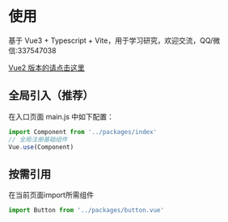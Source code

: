 <!-- Created by 337547038 on 2021/6/27. -->

# 使用

基于 Vue3 + Typescript + Vite，用于学习研究，欢迎交流，QQ/微信:337547038

[Vue2 版本的请点击这里](https://337547038.github.io/akvue/)

## 全局引入（推荐）

在入口页面 main.js 中如下配置：

```javascript
import Component from '../packages/index'
// 全局注册基础组件
Vue.use(Component)
```

## 按需引用

在当前页面import所需组件

```javascript
import Button from '../packages/button.vue'
```
